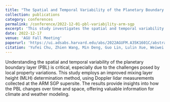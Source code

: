 ```yaml
---
title: "The Spatial and Temporal Variability of the Planetary Boundary Layer at the ARM SGP Supersite"
collection: publications
category: conferences
permalink: /conference/2022-12-01-pbl-variability-arm-sgp
excerpt: 'This study investigates the spatial and temporal variability of the planetary boundary layer using Doppler lidar measurements at the ARM SGP supersite.'
date: 2022-12-17
venue: 'AGU Fall Meeting'
paperurl: 'https://ui.adsabs.harvard.edu/abs/2022AGUFM.A35K1601C/abstract'
citation: 'Yufei Chu, Zhien Wang, Min Deng, Guo Lin, Lulin Xue, Weiwei Li, Hyeyum Hailey Shin. (2022). "The Spatial and Temporal Variability of the Planetary Boundary Layer at the ARM SGP Supersite." <i>AGU Fall Meeting</i>, 2022, A35K-1601.'
---
```


Understanding the spatial and temporal variability of the planetary boundary layer (PBL) is critical, especially due to the challenges posed by local property variations. This study employs an improved mixing layer height (MLH) determination method, using Doppler lidar measurements collected at the ARM SGP supersite. The results provide insights into how the PBL changes over time and space, offering valuable information for climate and weather modeling.
